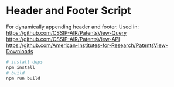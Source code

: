 # Header and Footer Script

For dynamically appending header and footer. Used in:
https://github.com/CSSIP-AIR/PatentsView-Query
https://github.com/CSSIP-AIR/PatentsView-API
https://github.com/American-Institutes-for-Research/PatentsView-Downloads

```bash
# install deps
npm install
# build
npm run build
```